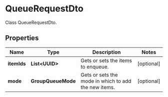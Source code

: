 

# QueueRequestDto

Class QueueRequestDto.

## Properties

| Name | Type | Description | Notes |
|------------ | ------------- | ------------- | -------------|
|**itemIds** | **List&lt;UUID&gt;** | Gets or sets the items to enqueue. |  [optional] |
|**mode** | **GroupQueueMode** | Gets or sets the mode in which to add the new items. |  [optional] |



